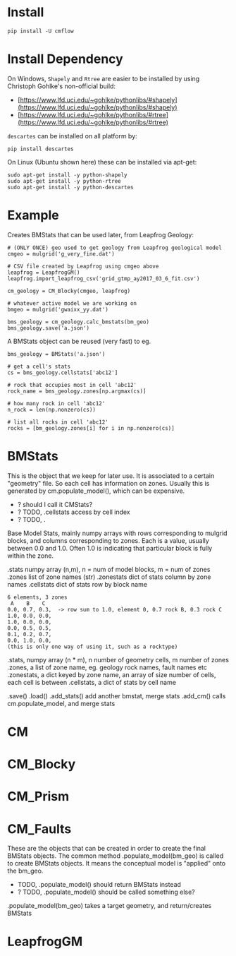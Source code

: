 # Install

    pip install -U cmflow

# Install Dependency

On Windows, `Shapely` and `Rtree` are easier to be installed by using Christoph Gohlke's non-official build: 

- [https://www.lfd.uci.edu/~gohlke/pythonlibs/#shapely](https://www.lfd.uci.edu/~gohlke/pythonlibs/#shapely)
- [https://www.lfd.uci.edu/~gohlke/pythonlibs/#rtree](https://www.lfd.uci.edu/~gohlke/pythonlibs/#rtree)

`descartes` can be installed on all platform by:

    pip install descartes

On Linux (Ubuntu shown here) these can be installed via apt-get:

    sudo apt-get install -y python-shapely
    sudo apt-get install -y python-rtree
    sudo apt-get install -y python-descartes

# Example

Creates BMStats that can be used later, from Leapfrog Geology:

    # (ONLY ONCE) geo used to get geology from Leapfrog geological model
    cmgeo = mulgrid('g_very_fine.dat')
    
    # CSV file created by Leapfrog using cmgeo above
    leapfrog = LeapfrogGM()
    leapfrog.import_leapfrog_csv('grid_gtmp_ay2017_03_6_fit.csv')
    
    cm_geology = CM_Blocky(cmgeo, leapfrog)
    
    # whatever active model we are working on
    bmgeo = mulgrid('gwaixx_yy.dat')
    
    bms_geology = cm_geology.calc_bmstats(bm_geo)
    bms_geology.save('a.json')

A BMStats object can be reused (very fast) to eg.

    bms_geology = BMStats('a.json')
    
    # get a cell's stats
    cs = bms_geology.cellstats['abc12']
    
    # rock that occupies most in cell 'abc12'
    rock_name = bms_geology.zones[np.argmax(cs)]
    
    # how many rock in cell 'abc12'
    n_rock = len(np.nonzero(cs))
    
    # list all rocks in cell 'abc12'
    rocks = [bm_geology.zones[i] for i in np.nonzero(cs)]




# BMStats

This is the object that we keep for later use.  It is associated to a certain
"geometry" file.  So each cell has information on zones. Usually this is
generated by cm.populate_model(), which can be expensive.

- ? should I call it CMStats?
- ? TODO, .cellstats access by cell index
- ? TODO, .

Base Model Stats, mainly numpy arrays with rows corresponding to mulgrid
blocks, and columns corresponding to zones.  Each is a value, usually
between 0.0 and 1.0.  Often 1.0 is indicating that particular block is fully
within the zone.

.stats numpy array (n,m), n = num of model blocks, m = num of zones
.zones list of zone names (str)
.zonestats dict of stats column by zone names
.cellstats dict of stats row by block name

    6 elements, 3 zones
     A    B    C
    0.0, 0.7, 0.3,  -> row sum to 1.0, element 0, 0.7 rock B, 0.3 rock C 
    1.0, 0.0, 0.0, 
    1.0, 0.0, 0.0, 
    0.0, 0.5, 0.5, 
    0.1, 0.2, 0.7, 
    0.0, 1.0, 0.0, 
    (this is only one way of using it, such as a rocktype)

.stats, numpy array (n * m), n number of geometry cells, m number of zones
.zones, a list of zone name, eg. geology rock names, fault names etc
.zonestats, a dict keyed by zone name, an array of size number of cells, each cell is between 
.cellstats, a dict of stats by cell name

.save()
.load()
.add_stats() add another bmstat, merge stats
.add_cm() calls cm.populate_model, and merge stats

# CM
# CM_Blocky
# CM_Prism
# CM_Faults

These are the objects that can be created in order to create the final BMStats
objects.  The common method .populate_model(bm_geo) is called to create BMStats
objects.  It means the conceptual model is "applied" onto the bm_geo.

- TODO, .populate_model() should return BMStats instead
- ? TODO, .populate_model() should be called something else?

.populate_model(bm_geo) takes a target geometry, and return/creates BMStats


# LeapfrogGM




